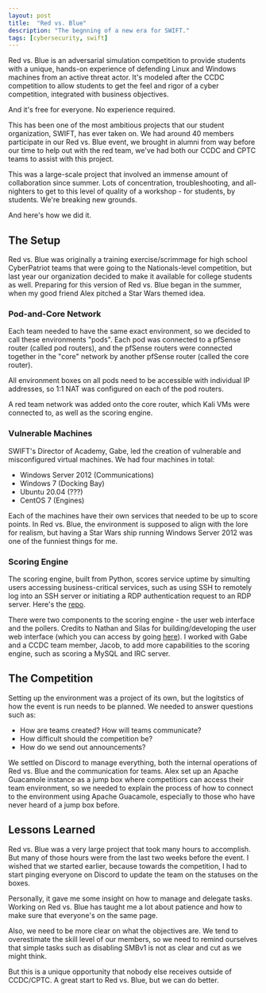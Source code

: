 ```yaml
---
layout: post
title: 	"Red vs. Blue"
description: "The begnning of a new era for SWIFT."
tags: [cybersecurity, swift]
---
```

Red vs. Blue is an adversarial simulation competition to provide students with a unique, hands-on experience of defending Linux and Windows machines from an active threat actor. It's modeled after the CCDC competition to allow students to get the feel and rigor of a cyber competition, integrated with business objectives.

And it's free for everyone. No experience required.

This has been one of the most ambitious projects that our student organization, SWIFT, has ever taken on. We had around 40 members participate in our Red vs. Blue event, we brought in alumni from way before our time to help out with the red team, we've had both our CCDC and CPTC teams to assist with this project.

This was a large-scale project that involved an immense amount of collaboration since summer. Lots of concentration, troubleshooting, and all-nighters to get to this level of quality of a workshop - for students, by students. We're breaking new grounds.

And here's how we did it.

## The Setup

Red vs. Blue was originally a training exercise/scrimmage for high school CyberPatriot teams that were going to the Nationals-level competition, but last year our organization decided to make it available for college students as well. Preparing for this version of Red vs. Blue began in the summer, when my good friend Alex pitched a Star Wars themed idea.

### Pod-and-Core Network

Each team needed to have the same exact environment, so we decided to call these environments "pods". Each pod was connected to a pfSense router (called pod routers), and the pfSense routers were connected together in the "core" network by another pfSense router (called the core router).

All environment boxes on all pods need to be accessible with individual IP addresses, so 1:1 NAT was configured on each of the pod routers.

A red team network was added onto the core router, which Kali VMs were connected to, as well as the scoring engine.

### Vulnerable Machines

SWIFT's Director of Academy, Gabe, led the creation of vulnerable and misconfigured virtual machines. We had four machines in total:

- Windows Server 2012 (Communications)
- Windows 7 (Docking Bay)
- Ubuntu 20.04 (???)
- CentOS 7 (Engines)

Each of the machines have their own services that needed to be up to score points. In Red vs. Blue, the environment is supposed to align with the lore for realism, but having a Star Wars ship running Windows Server 2012 was one of the funniest things for me.

### Scoring Engine

The scoring engine, built from Python, scores service uptime by simulting users accessing business-critical services, such as using SSH to remotely log into an SSH server or initiating a RDP authentication request to an RDP server. Here's the [repo](https://github.com/fyrworx4/PulseEngine-ScoringEngine).

There were two components to the scoring engine - the user web interface and the pollers. Credits to Nathan and Silas for building/developing the user web interface (which you can access by going [here](http://scoring.oneoneone.one)). I worked with Gabe and a CCDC team member, Jacob, to add more capabilities to the scoring engine, such as scoring a MySQL and IRC server.

## The Competition

Setting up the environment was a project of its own, but the logitstics of how the event is run needs to be planned. We needed to answer questions such as:

- How are teams created? How will teams communicate?
- How difficult should the competition be?
- How do we send out announcements?

We settled on Discord to manage everything, both the internal operations of Red vs. Blue and the communication for teams. Alex set up an Apache Guacamole instance as a jump box where competitiors can access their team environment, so we needed to explain the process of how to connect to the environment using Apache Guacamole, especially to those who have never heard of a jump box before.

## Lessons Learned

Red vs. Blue was a very large project that took many hours to accomplish. But many of those hours were from the last two weeks before the event. I wished that we started earlier, because towards the competition, I had to start pinging everyone on Discord to update the team on the statuses on the boxes.

Personally, it gave me some insight on how to manage and delegate tasks. Working on Red vs. Blue has taught me a lot about patience and how to make sure that everyone's on the same page.

Also, we need to be more clear on what the objectives are. We tend to overestimate the skill level of our members, so we need to remind ourselves that simple tasks such as disabling SMBv1 is not as clear and cut as we might think.

But this is a unique opportunity that nobody else receives outside of CCDC/CPTC. A great start to Red vs. Blue, but we can do better.